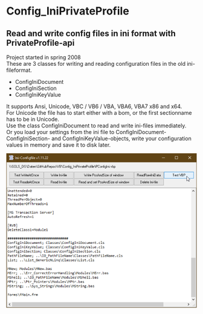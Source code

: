# Config_IniPrivateProfile  
## Read and write config files in ini format with PrivateProfile-api  

Project started in spring 2008  
These are 3 classes for writing and reading configuration files in the old ini-fileformat.  
* ConfigIniDocument 
* ConfigIniSection 
* ConfigIniKeyValue 
  
It supports Ansi, Unicode, VBC / VB6 / VBA, VBA6, VBA7 x86 and x64.  
For Unicode the file has to start either with a bom, or the first sectionname has to be in Unicode.  
Use the class ConfigIniDocument to read and write ini-files immediately.  
Or you load your settings from the ini file to ConfigIniDocument- ConfigIniSection- and ConfigIniKeyValue-objects, write your configuration values in memory and save it to disk later.  

![ConfigIni Image](Resources/ConfigIni.png "ConfigIni Image")
